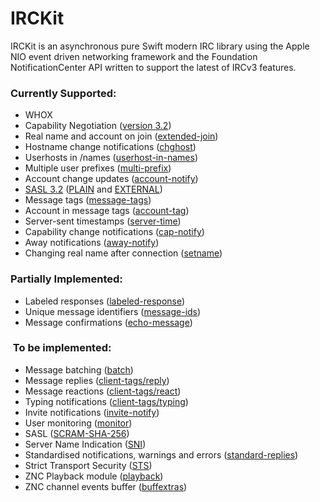 # IRCKit
IRCKit is an asynchronous pure Swift modern IRC library using the Apple NIO event driven networking framework and the Foundation NotificationCenter API written to support the latest of IRCv3 features.

### Currently Supported:
* WHOX
* Capability Negotiation ([version 3.2](https://ircv3.net/specs/core/capability-negotiation))
* Real name and account on join ([extended-join](https://ircv3.net/specs/extensions/extended-join-3.1))
* Hostname change notifications ([chghost](https://ircv3.net/specs/extensions/chghost-3.2))
* Userhosts in /names ([userhost-in-names](https://ircv3.net/specs/extensions/userhost-in-names-3.2))
* Multiple user prefixes ([multi-prefix](https://ircv3.net/specs/extensions/multi-prefix-3.1))
* Account change updates ([account-notify](https://ircv3.net/specs/extensions/account-notify-3.1))
* [SASL 3.2](https://ircv3.net/specs/extensions/sasl-3.2) ([PLAIN](https://tools.ietf.org/search/rfc4616) and [EXTERNAL](https://tools.ietf.org/html/rfc4422#appendix-A))
* Message tags ([message-tags](https://ircv3.net/specs/extensions/message-tags))
* Account in message tags ([account-tag](https://ircv3.net/specs/extensions/account-tag-3.2))
* Server-sent timestamps ([server-time](https://ircv3.net/specs/extensions/server-time-3.2))
* Capability change notifications ([cap-notify](https://ircv3.net/specs/core/capability-negotiation#cap-notify))
* Away notifications ([away-notify](https://ircv3.net/specs/extensions/away-notify-3.1))
* Changing real name after connection ([setname](https://ircv3.net/specs/extensions/setname))


### Partially Implemented:
* Labeled responses ([labeled-response](https://ircv3.net/specs/extensions/labeled-response))
* Unique message identifiers ([message-ids](https://ircv3.net/specs/extensions/message-ids))
* Message confirmations ([echo-message](https://ircv3.net/specs/extensions/echo-message-3.2))
   
   
###  To be implemented: 
* Message batching ([batch](https://ircv3.net/specs/extensions/batch-3.2))
* Message replies ([client-tags/reply](https://ircv3.net/specs/client-tags/reply))
* Message reactions ([client-tags/react](https://ircv3.net/specs/client-tags/react))
* Typing notifications ([client-tags/typing](https://ircv3.net/specs/client-tags/typing))
* Invite notifications ([invite-notify](https://ircv3.net/specs/extensions/invite-notify-3.2))
* User monitoring ([monitor](https://ircv3.net/specs/core/monitor-3.2))
* SASL ([SCRAM-SHA-256](https://tools.ietf.org/html/rfc7677))
* Server Name Indication ([SNI](https://ircv3.net/specs/core/sni-3.3))
* Standardised notifications, warnings and errors ([standard-replies](https://ircv3.net/specs/extensions/standard-replies))
* Strict Transport Security ([STS](https://ircv3.net/specs/extensions/sts))
* ZNC Playback  module ([playback](https://wiki.znc.in/Playback))
* ZNC channel events buffer ([buffextras](https://wiki.znc.in/Buffextras))
